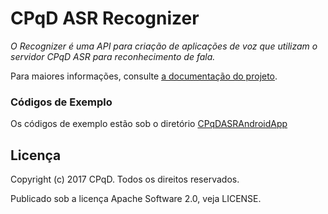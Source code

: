 CPqD ASR Recognizer
===================

*O Recognizer é uma API para criação de aplicações de voz que utilizam o servidor CPqD ASR para reconhecimento de fala.*

Para maiores informações, consulte [a documentação do projeto](https://speechweb.cpqd.com.br/asr/docs).

### Códigos de Exemplo
Os códigos de exemplo estão sob o diretório [CPqDASRAndroidApp](https://github.com/CPqD/asr-sdk-android/tree/master/CPqDASRAndroidApp)

Licença
-------

Copyright (c) 2017 CPqD. Todos os direitos reservados.

Publicado sob a licença Apache Software 2.0, veja LICENSE.
